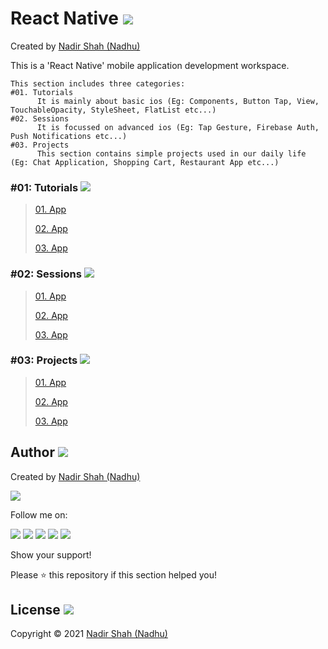 # React Native [<img src="https://github.com/iamnadhu/Utilities-N14/blob/main/icons/react-native-icon.png">](https://github.com/iamnadhu/ReactNative-N14)
Created by [Nadir Shah (Nadhu)](https://github.com/iamnadhu)

This is a 'React Native' mobile application development workspace.


```
This section includes three categories:
#01. Tutorials
      It is mainly about basic ios (Eg: Components, Button Tap, View, TouchableOpacity, StyleSheet, FlatList etc...)
#02. Sessions
      It is focussed on advanced ios (Eg: Tap Gesture, Firebase Auth, Push Notifications etc...)
#03. Projects
      This section contains simple projects used in our daily life (Eg: Chat Application, Shopping Cart, Restaurant App etc...) 
```


### #01: Tutorials [<img src="https://github.com/iamnadhu/Utilities-N14/blob/main/icons/tutorials-icon.png">](https://github.com/iamnadhu/ReactNative-N14)
>
> [01. App](https://github.com/iamnadhu/ReactNative-N14)
>
> [02. App](https://github.com/iamnadhu/ReactNative-N14)
>
> [03. App](https://github.com/iamnadhu/ReactNative-N14)
>


### #02: Sessions [<img src="https://github.com/iamnadhu/Utilities-N14/blob/main/icons/sessions-icon.png">](https://github.com/iamnadhu/ReactNative-N14)
>
> [01. App](https://github.com/iamnadhu/ReactNative-N14)
>
> [02. App](https://github.com/iamnadhu/ReactNative-N14)
>
> [03. App](https://github.com/iamnadhu/ReactNative-N14)
>


### #03: Projects [<img src="https://github.com/iamnadhu/Utilities-N14/blob/main/icons/projects-icon.png">](https://github.com/iamnadhu/ReactNative-N14)
>
> [01. App](https://github.com/iamnadhu/ReactNative-N14)
>
> [02. App](https://github.com/iamnadhu/ReactNative-N14)
>
> [03. App](https://github.com/iamnadhu/ReactNative-N14)
>


## Author  [<img src="https://github.com/iamnadhu/Utilities-N14/blob/main/icons/auther-icon.png">](https://github.com/iamnadhu)
Created by [Nadir Shah (Nadhu)](https://github.com/iamnadhu)

[<img src="https://github.com/iamnadhu/Utilities-N14/blob/main/icons/nadhu-icon.jpg">](https://github.com/iamnadhu)

Follow me on: 

[<img src="https://github.com/iamnadhu/Utilities-N14/blob/main/icons/instagram-icon.png">](https://www.instagram.com/iamnadhu/)
[<img src="https://github.com/iamnadhu/Utilities-N14/blob/main/icons/whatsapp-icon.png">](https://api.whatsapp.com/send?phone=917293451396&lang=en)
[<img src="https://github.com/iamnadhu/Utilities-N14/blob/main/icons/linkedin-icon.png">](https://www.linkedin.com/in/iamnadhu/)
[<img src="https://github.com/iamnadhu/Utilities-N14/blob/main/icons/facebook-icon.png">](https://www.facebook.com/iamnadhu/)
[<img src="https://github.com/iamnadhu/Utilities-N14/blob/main/icons/telegram-icon.png">](https://t.me/iamnadhu)

Show your support!

Please ⭐️   this repository if this section helped you!


## License  [<img src="https://github.com/iamnadhu/Utilities-N14/blob/main/icons/license-icon.png">](https://github.com/iamnadhu/ReactNative-N14)
Copyright © 2021 [Nadir Shah (Nadhu)](https://github.com/iamnadhu)

